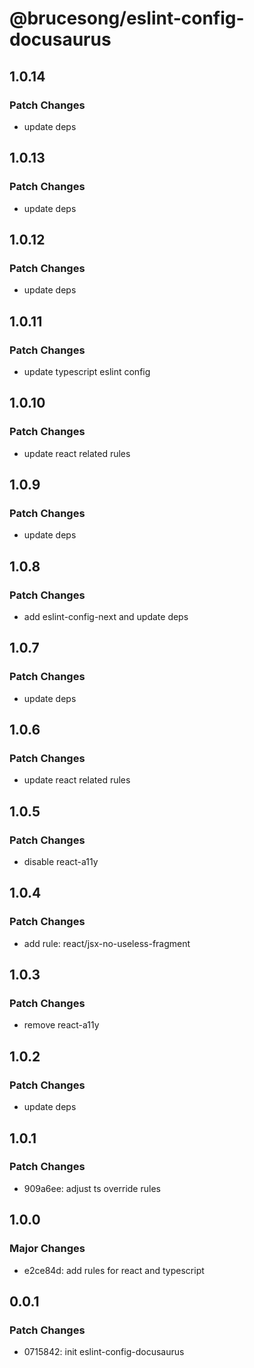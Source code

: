 # @brucesong/eslint-config-docusaurus

## 1.0.14

### Patch Changes

- update deps

## 1.0.13

### Patch Changes

- update deps

## 1.0.12

### Patch Changes

- update deps

## 1.0.11

### Patch Changes

- update typescript eslint config

## 1.0.10

### Patch Changes

- update react related rules

## 1.0.9

### Patch Changes

- update deps

## 1.0.8

### Patch Changes

- add eslint-config-next and update deps

## 1.0.7

### Patch Changes

- update deps

## 1.0.6

### Patch Changes

- update react related rules

## 1.0.5

### Patch Changes

- disable react-a11y

## 1.0.4

### Patch Changes

- add rule: react/jsx-no-useless-fragment

## 1.0.3

### Patch Changes

- remove react-a11y

## 1.0.2

### Patch Changes

- update deps

## 1.0.1

### Patch Changes

- 909a6ee: adjust ts override rules

## 1.0.0

### Major Changes

- e2ce84d: add rules for react and typescript

## 0.0.1

### Patch Changes

- 0715842: init eslint-config-docusaurus
